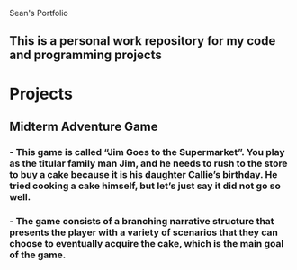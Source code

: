  Sean's Portfolio
## This is a personal work repository for my code and programming projects

# Projects

## Midterm Adventure Game
### - This game is called “Jim Goes to the Supermarket”. You play as the titular family man Jim, and he needs to rush to the store to buy a cake because it is his daughter Callie’s birthday. He tried cooking a cake himself, but let’s just say it did not go so well. 
### - The game consists of a branching narrative structure that presents the player with a variety of scenarios that they can choose to eventually acquire the cake, which is the main goal of the game.
